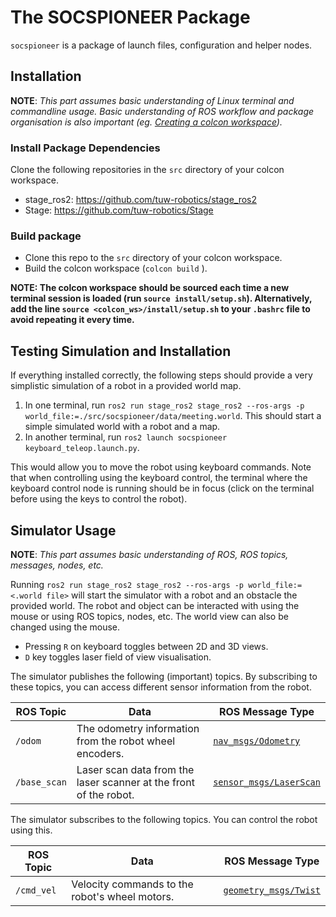 # The SOCSPIONEER Package

`socspioneer` is a package of launch files, configuration and helper nodes.

## Installation

**NOTE**: *This part assumes basic understanding of Linux terminal and
commandline usage. Basic understanding of ROS workflow and package
organisation is also important (eg. [Creating a colcon workspace](https://docs.ros.org/en/humble/Tutorials/Beginner-Client-Libraries/Creating-A-Workspace/Creating-A-Workspace.html)).*

### Install Package Dependencies

Clone the following repositories in the `src` directory of your colcon workspace.

- stage_ros2: https://github.com/tuw-robotics/stage_ros2
- Stage: https://github.com/tuw-robotics/Stage

### Build package

- Clone this repo to the `src` directory of your colcon workspace.
- Build the colcon workspace (`colcon build` ).

**NOTE: The colcon workspace should be sourced each time a new
terminal session is loaded (run `source install/setup.sh`). Alternatively,
add the line `source <colcon_ws>/install/setup.sh` to your `.bashrc`
file to avoid repeating it every time.**

## Testing Simulation and Installation

If everything installed correctly, the following steps should provide
a very simplistic simulation of a robot in a provided world map.

1. In one terminal, run `ros2 run stage_ros2 stage_ros2 --ros-args -p world_file:=./src/socspioneer/data/meeting.world`.
This should start a simple simulated world with a robot and a map.
2. In another terminal, run `ros2 launch socspioneer keyboard_teleop.launch.py`.

This would allow you to move the robot using keyboard commands. Note that
when controlling using the keyboard control, the terminal where the
keyboard control node is running should be in focus (click on the terminal
before using the keys to control the robot).

## Simulator Usage

**NOTE**: *This part assumes basic understanding of ROS, ROS topics,
messages, nodes, etc.*

Running `ros2 run stage_ros2 stage_ros2 --ros-args -p world_file:=<.world file>` will start the
simulator with a robot and an obstacle the provided world. The
robot and object can be interacted with using the mouse or using
ROS topics, nodes, etc. The world view can also be changed using
the mouse.

- Pressing `R` on keyboard toggles between 2D and 3D views. 
- `D` key toggles laser field of view visualisation.

The simulator publishes the following (important) topics. By
subscribing to these topics, you can access different sensor
information from the robot.

| ROS Topic | Data | ROS Message Type |
| ------ | ------ | ------ |
| `/odom` | The odometry information from the robot wheel encoders. | [`nav_msgs/Odometry`](http://docs.ros.org/kinetic/api/nav_msgs/html/msg/Odometry.html) |
| `/base_scan` | Laser scan data from the laser scanner at the front of the robot. | [`sensor_msgs/LaserScan`](http://docs.ros.org/kinetic/api/sensor_msgs/html/msg/LaserScan.html) |

The simulator subscribes to the following topics. You can control
the robot using this.

| ROS Topic | Data | ROS Message Type |
| ------ | ------ | ------ |
| `/cmd_vel` | Velocity commands to the robot's wheel motors. | [`geometry_msgs/Twist`](http://docs.ros.org/melodic/api/geometry_msgs/html/msg/Twist.html) |
